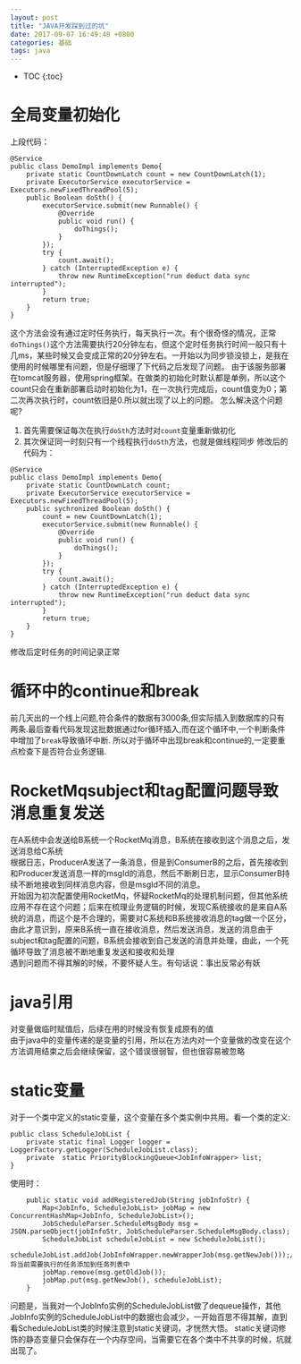 ```yaml
---
layout: post
title: "JAVA开发踩到过的坑"
date: 2017-09-07 16:49:48 +0800
categories: 基础
tags: java
---
```


* TOC
{:toc}


# 全局变量初始化
上段代码：
~~~
@Service
public class DemoImpl implements Demo{
    private static CountDownLatch count = new CountDownLatch(1);
    private ExecutorService executorService = Executors.newFixedThreadPool(5);
    public Boolean doSth() {        
        executorService.submit(new Runnable() {
            @Override
            public void run() {
                doThings();
            }
        });      
        try {
            count.await();
        } catch (InterruptedException e) {
            throw new RuntimeException("run deduct data sync interrupted");
        }
        return true;
    }
}
~~~
这个方法会没有通过定时任务执行，每天执行一次。有个很奇怪的情况，正常`doThings()`这个方法需要执行20分钟左右，但这个定时任务执行时间一般只有十几ms，某些时候又会变成正常的20分钟左右。一开始以为同步锁没锁上，是我在使用的时候哪里有问题，但是仔细理了下代码之后发现了问题。
由于该服务部署在tomcat服务器，使用spring框架。在做类的初始化时默认都是单例，所以这个count只会在重新部署启动时初始化为1，在一次执行完成后，count值变为0；第二次再次执行时，count依旧是0.所以就出现了以上的问题。
怎么解决这个问题呢?
1. 首先需要保证每次在执行`doSth`方法时对`count`变量重新做初化
2. 其次保证同一时刻只有一个线程执行`doSth`方法，也就是做线程同步
修改后的代码为：
~~~
@Service
public class DemoImpl implements Demo{
    private static CountDownLatch count;
    private ExecutorService executorService = Executors.newFixedThreadPool(5);
    public sychronized Boolean doSth() {        
        count = new CountDownLatch(1);
        executorService.submit(new Runnable() {
            @Override
            public void run() {
                doThings();
            }
        });      
        try {
            count.await();
        } catch (InterruptedException e) {
            throw new RuntimeException("run deduct data sync interrupted");
        }
        return true;
    }
}
~~~
修改后定时任务的时间记录正常


# 循环中的continue和break
前几天出的一个线上问题,符合条件的数据有3000条,但实际插入到数据库的只有两条.最后查看代码发现这批数据通过for循环插入,而在这个循环中,一个判断条件中增加了`break`导致循环中断.
所以对于循环中出现break和continue的,一定要重点检查下是否符合业务逻辑.


# RocketMqsubject和tag配置问题导致消息重复发送
在A系统中会发送给B系统一个RocketMq消息，B系统在接收到这个消息之后，发送消息给C系统  
根据日志，ProducerA发送了一条消息，但是到ConsumerB的之后，首先接收到和Producer发送消息一样的msgId的消息，然后不断刷日志，显示ConsumerB持续不断地接收到同样消息内容，但是msgId不同的消息。  
开始因为初次配置使用RocketMq，怀疑RocketMq的处理机制问题，但其他系统应用不存在这个问题；后来在梳理业务逻辑的时候，发现C系统接收的是来自A系统的消息，而这个是不合理的，需要对C系统和B系统接收消息的tag做一个区分，由此才意识到，原来B系统一直在接收消息，然后发送消息，发送的消息由于subject和tag配置的问题，B系统会接收到自己发送的消息并处理，由此，一个死循环导致了消息被不断地重复发送和接收和处理  
遇到问题而不得其解的时候，不要怀疑人生。有句话说：事出反常必有妖

# java引用
对变量做临时赋值后，后续在用的时候没有恢复成原有的值   
由于java中的变量传递的是变量的引用，所以在方法内对一个变量做的改变在这个方法调用结束之后会继续保留，这个错误很弱智，但也很容易被忽略

# static变量
对于一个类中定义的static变量，这个变量在多个类实例中共用。看一个类的定义:

~~~
public class ScheduleJobList {
    private static final Logger logger = LoggerFactory.getLogger(ScheduleJobList.class);
    private  static PriorityBlockingQueue<JobInfoWrapper> list;
}
~~~

使用时：

~~~
    public static void addRegisteredJob(String jobInfoStr) {
        Map<JobInfo, ScheduleJobList> jobMap = new ConcurrentHashMap<JobInfo, ScheduleJobList>();
        JobScheduleParser.ScheduleMsgBody msg = JSON.parseObject(jobInfoStr, JobScheduleParser.ScheduleMsgBody.class);
        ScheduleJobList scheduleJobList = new ScheduleJobList();
        scheduleJobList.addJob(JobInfoWrapper.newWrapperJob(msg.getNewJob()));//将当前需要执行的任务添加到任务列表中
        jobMap.remove(msg.getOldJob());
        jobMap.put(msg.getNewJob(), scheduleJobList);
    }
~~~

问题是，当我对一个JobInfo实例的ScheduleJobList做了dequeue操作，其他JobInfo实例的ScheduleJobList中的数据也会减少，一开始百思不得其解，直到看ScheduleJobList类的时候注意到static关键词，才恍然大悟。
static关键词修饰的静态变量只会保存在一个内存空间，当需要它在各个类中不共享的时候，坑就出现了。




